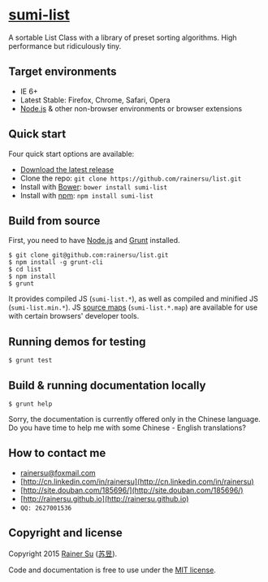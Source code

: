 # [sumi-list](https://www.npmjs.com/package/sumi-list)
A sortable List Class with a library of preset sorting algorithms. High performance but ridiculously tiny. 

Target environments
-------------------

- IE 6+
- Latest Stable: Firefox, Chrome, Safari, Opera
- [Node.js](https://nodejs.org/) & other non-browser environments or browser extensions

Quick start
-----------

Four quick start options are available:

- [Download the latest release](https://github.com/rainersu/list/archive/v1.0.1.zip)
- Clone the repo: `git clone https://github.com/rainersu/list.git`
- Install with [Bower](http://bower.io): `bower install sumi-list`
- Install with [npm](https://www.npmjs.com): `npm install sumi-list`

Build from source
-----------------

First, you need to have [Node.js](https://nodejs.org/) and [Grunt](http://gruntjs.com/) installed.

```Shell
$ git clone git@github.com:rainersu/list.git
$ npm install -g grunt-cli
$ cd list
$ npm install
$ grunt
```

It provides compiled JS (`sumi-list.*`), as well as compiled and minified JS (`sumi-list.min.*`). JS [source maps](https://developers.google.com/chrome-developer-tools/docs/css-preprocessors) (`sumi-list.*.map`) are available for use with certain browsers' developer tools.

Running demos for testing
-------------------------

```Shell
$ grunt test
```

Build & running documentation locally
-------------------------------------

```Shell
$ grunt help
```

Sorry, the documentation is currently offered only in the Chinese language. Do you have time to help me with some Chinese - English translations?

How to contact me
-----------------

- [rainersu@foxmail.com](mailto:rainersu@foxmail.com)
- [http://cn.linkedin.com/in/rainersu](http://cn.linkedin.com/in/rainersu)
- [http://site.douban.com/185696/](http://site.douban.com/185696/)
- [http://rainersu.github.io](http://rainersu.github.io)
- ``QQ: 2627001536``

Copyright and license
---------------------

Copyright 2015 [Rainer Su](mailto:rainersu@foxmail.com) ([苏昱](http://cn.linkedin.com/in/rainersu)).

Code and documentation is free to use under the [MIT license](https://github.com/rainersu/regexp/blob/master/LICENSE.md).
